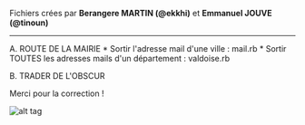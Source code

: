 Fichiers crées par **Berangere MARTIN (@ekkhi)** et **Emmanuel JOUVE (@tinoun)**

-------------

A. ROUTE DE LA MAIRIE
	* Sortir l'adresse mail d'une ville : mail.rb
	* Sortir TOUTES les adresses mails d'un département : valdoise.rb

B. TRADER DE L'OBSCUR  


Merci pour la correction ! 


![alt tag](https://user-images.githubusercontent.com/37908682/38694855-083cc8a8-3e8b-11e8-8b9e-688c3b0f4004.png)
